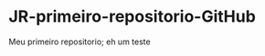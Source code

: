 JR-primeiro-repositorio-GitHub
==============================

Meu primeiro repositorio; eh um teste
